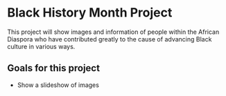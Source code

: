 # Black History Month Project

This project will show images and information
of people within the African Diaspora who have contributed greatly
to the cause of advancing Black culture in various ways.


## Goals for this project
* Show a slideshow of images